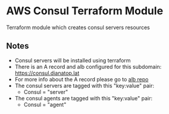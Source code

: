 # AWS Consul Terraform Module

Terraform module which creates consul servers resources


## Notes

- Consul servers will be installed using terraform
- There is an A record and alb configured for this subdomain: https://consul.dianatop.lat
- For more info about the A record please go to [alb repo](https://github.com/GoddessDianaPub/aws-terraform/tree/main/modules/alb)
- The consul servers are tagged with this "key:value" pair:
    - Consul = "server"
- The consul agents are tagged with this "key:value" pair:
    - Consul = "agent"